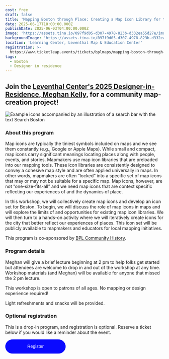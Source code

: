 ```yaml
---
cost: free
draft: false
title: 'Mapping Boston through Place: Creating a Map Icon Library for the City'
date: 2025-06-17T18:00:00.000Z
publishDate: 2025-06-03T04:00:00.000Z
image: 'https://assets.tina.io/097f9d05-d307-4978-823b-d332ea55d27e/image (12).png'
backgroundImage: 'https://assets.tina.io/097f9d05-d307-4978-823b-d332ea55d27e/image (12).png'
location: 'Learning Center, Leventhal Map & Education Center'
registration: >-
  https://www.ticketleap.events/tickets/bplmaps/mapping-boston-through-place-creating-a-map-icon-library-for-the-city
tags:
  - Boston
  - Designer in residence
---
```


## Join the [Leventhal Center's 2025 Designer-in-Residence, Meghan Kelly](https://www.leventhalmap.org/articles/interview-with-meghan-kelly/), for a community map-creation project!

![Example icons accompanied by an illustration of a search bar with the text Search Boston](https://s3.us-east-2.wasabisys.com/lmec-public-files/lmec-main-site-static-assets/events/boston-icons-search.png)

### About this program

Map icons are typically the tiniest symbols included on maps and we see them constantly (e.g., Google or Apple Maps). While small and compact, map icons carry significant meanings locating places along with people, events, and stories. Mapmakers use map icon libraries that are preloaded into our mapping tools. These icon libraries are consistently designed to convey a cohesive map style and are often applied universally in maps. In other words, mapmakers are often “locked” into a specific set of map icons that may or may not be suitable for a specific map. Map icons, however, are not “one-size-fits-all” and we need map icons that are context specific reflecting our experiences of and the dynamics of place.

In this workshop, we will collectively create map icons and develop an icon set for Boston. To begin, we will discuss the role of map icons in maps and will explore the limits of and opportunities for existing map icon libraries. We will then turn to a hands-on activity where we will iteratively create icons for the city that better reflect our experiences of places. This icon set will be publicly available to mapmakers and educators for local mapping initiatives.

This program is co-sponsored by [BPL Community History](https://www.bpl.org/community-history/).

### Program details

Meghan will give a brief lecture beginning at 2 pm to help folks get started but attendees are welcome to drop in and out of the workshop at any time. Workshop materials (and Meghan) will be available for anyone that missed the 2 pm lecture.

This workshop is open to patrons of all ages. No mapping or design experience required!

Light refreshments and snacks will be provided.

### Optional registration

This is a drop-in program, and registration is optional. Reserve a ticket below if you would like a reminder about the event.

<a href="https://www.ticketleap.events/tickets/bplmaps/mapping-boston-through-place-creating-a-map-icon-library-for-the-city" target="_blank" id="btn-constructor" rel="noreferrer" style="background-color: rgb(10, 10, 255); border: 1px solid rgb(10, 10, 255); border-radius: 22.5rem; color: rgb(255, 255, 255); cursor: pointer; display: inline-block; font-family: Helvetica, Arial; font-size: 0.875rem; font-weight: 400; line-height: 1.5; min-width: 150px; padding: 11px 20px; text-align: center; text-decoration: none; text-wrap: nowrap; transition: color 0.15s ease-in-out, background-color 0.15s ease-in-out, border-color 0.15s ease-in-out, box-shadow 0.15s ease-in-out; user-select: none; vertical-align: middle;">Register</a>
